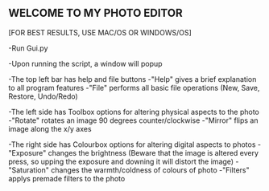 WELCOME TO MY PHOTO EDITOR
----------------------------
[FOR BEST RESULTS, USE MAC/OS OR WINDOWS/OS]


-Run Gui.py

-Upon running the script, a window will popup

-The top left bar has help and file buttons
    -"Help" gives a brief explanation to all program features
    -"File" performs all basic file operations (New, Save, Restore, Undo/Redo)

-The left side has Toolbox options for altering physical aspects to the photo
    -"Rotate" rotates an image 90 degrees counter/clockwise
    -"Mirror" flips an image along the x/y axes

-The right side has Colourbox options for altering digital aspects to photos
    -"Exposure" changes the brightness (Beware that the image is altered every press, so upping the exposure and downing it will distort the image)
    -"Saturation" changes the warmth/coldness of colours of photo
    -"Filters" applys premade filters to the photo
